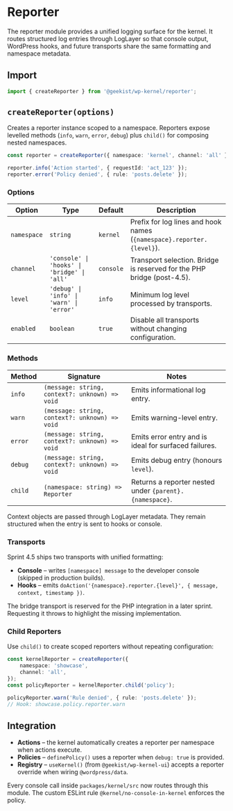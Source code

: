# Reporter

The reporter module provides a unified logging surface for the kernel. It routes structured log entries through LogLayer so that
console output, WordPress hooks, and future transports share the same formatting and namespace metadata.

## Import

```typescript
import { createReporter } from '@geekist/wp-kernel/reporter';
```

## `createReporter(options)`

Creates a reporter instance scoped to a namespace. Reporters expose levelled methods (`info`, `warn`, `error`, `debug`) plus
`child()` for composing nested namespaces.

```typescript
const reporter = createReporter({ namespace: 'kernel', channel: 'all' });

reporter.info('Action started', { requestId: 'act_123' });
reporter.error('Policy denied', { rule: 'posts.delete' });
```

### Options

| Option      | Type                                        | Default   | Description                                                            |
| ----------- | ------------------------------------------- | --------- | ---------------------------------------------------------------------- |
| `namespace` | `string`                                    | `kernel`  | Prefix for log lines and hook names (`{namespace}.reporter.{level}`).  |
| `channel`   | `'console' \| 'hooks' \| 'bridge' \| 'all'` | `console` | Transport selection. Bridge is reserved for the PHP bridge (post-4.5). |
| `level`     | `'debug' \| 'info' \| 'warn' \| 'error'`    | `info`    | Minimum log level processed by transports.                             |
| `enabled`   | `boolean`                                   | `true`    | Disable all transports without changing configuration.                 |

### Methods

| Method  | Signature                                      | Notes                                                   |
| ------- | ---------------------------------------------- | ------------------------------------------------------- |
| `info`  | `(message: string, context?: unknown) => void` | Emits informational log entry.                          |
| `warn`  | `(message: string, context?: unknown) => void` | Emits warning-level entry.                              |
| `error` | `(message: string, context?: unknown) => void` | Emits error entry and is ideal for surfaced failures.   |
| `debug` | `(message: string, context?: unknown) => void` | Emits debug entry (honours `level`).                    |
| `child` | `(namespace: string) => Reporter`              | Returns a reporter nested under `{parent}.{namespace}`. |

Context objects are passed through LogLayer metadata. They remain structured when the entry is sent to hooks or console.

### Transports

Sprint 4.5 ships two transports with unified formatting:

- **Console** – writes `[namespace] message` to the developer console (skipped in production builds).
- **Hooks** – emits `doAction('{namespace}.reporter.{level}', { message, context, timestamp })`.

The bridge transport is reserved for the PHP integration in a later sprint. Requesting it throws to highlight the missing
implementation.

### Child Reporters

Use `child()` to create scoped reporters without repeating configuration:

```typescript
const kernelReporter = createReporter({
	namespace: 'showcase',
	channel: 'all',
});
const policyReporter = kernelReporter.child('policy');

policyReporter.warn('Rule denied', { rule: 'posts.delete' });
// Hook: showcase.policy.reporter.warn
```

## Integration

- **Actions** – the kernel automatically creates a reporter per namespace when actions execute.
- **Policies** – `definePolicy()` uses a reporter when `debug: true` is provided.
- **Registry** – `useKernel()` (from `@geekist/wp-kernel-ui`) accepts a reporter override when wiring `@wordpress/data`.

Every console call inside `packages/kernel/src` now routes through this module. The custom ESLint rule
`@kernel/no-console-in-kernel` enforces the policy.
